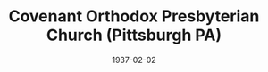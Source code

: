 ---
date: &id001 1937-02-02
end_date: null
location:
  address: null
  city: Pittsburgh
  state: PA
minister:
- end: 1974-01-01
  name: Calvin Cummings
  start: 1937-01-01
  type: Pastor
- end: 1979-01-01
  name: Edward Volz
  start: 1976-01-01
  type: Pastor
- end: 1984-01-01
  name: C. Tom Fincher
  start: 1979-01-01
  type: Pastor
- end: 1989-01-01
  name: Paul Copeland
  start: 1985-01-01
  type: Pastor
- end: 2008-10-17
  name: John Wilson
  start: 1990-01-01
  type: Pastor
ministers:
- Calvin Cummings
- Edward Volz
- C. Tom Fincher
- Paul Copeland
- John Wilson
name: Covenant Orthodox Presbyterian Church
names: null
origination_date: *id001
raw_data: "PA Pittsburgh\n\nCovenant Orthodox Presbyterian Church  (February 2, 1937\u2013\
  October 17, 2008)\n(withdrew to the Presbyterian Church in America, 2008)\nPastors:\
  \ Calvin Cummings, 1937\u201374\nEdward Volz, 1976\u201379\nC. Tom Fincher, 1979\u2013\
  84\nPaul Copeland, 1985\u201389\nJohn Wilson, 1990\u20132008"
received_from: null
states:
- PA
status:
  active: false
  end_date: 2008-01-01
  reason: withdrawal
  received_from: null
  withdrawal_to: Presbyterian Church in America
title: Covenant Orthodox Presbyterian Church (Pittsburgh PA)
year_established:
- 1937

---